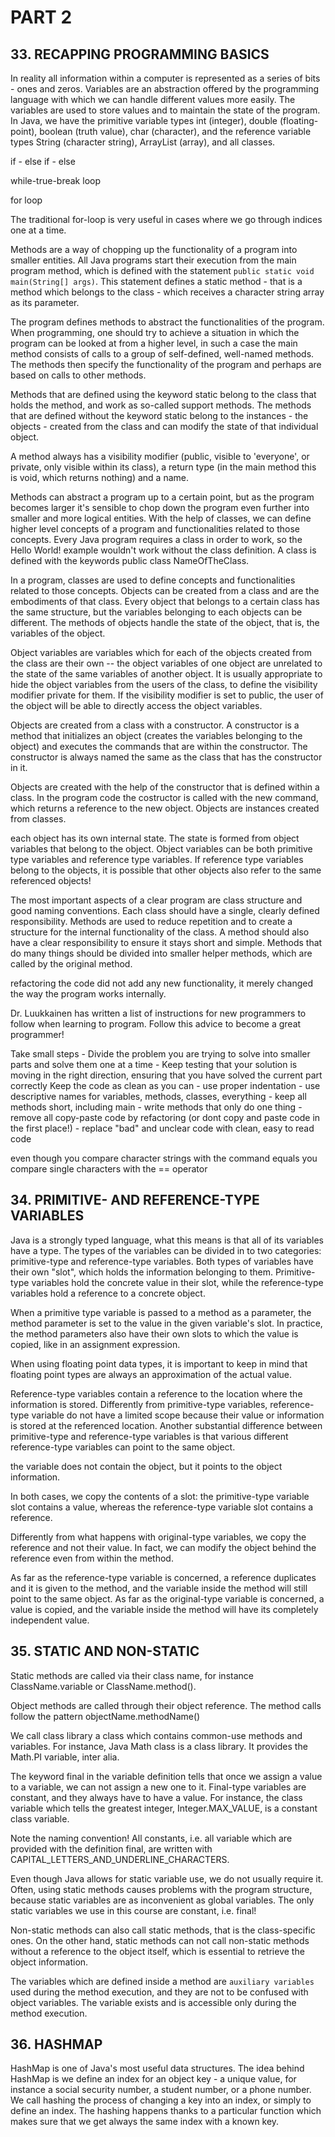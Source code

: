 # PART 2

## 33. RECAPPING PROGRAMMING BASICS

In reality all information within a computer is represented as a series of bits - ones and zeros. Variables are an abstraction offered by the programming language with which we can handle different values more easily. The variables are used to store values and to maintain the state of the program. In Java, we have the primitive variable types int (integer), double (floating-point), boolean (truth value), char (character), and the reference variable types String (character string), ArrayList (array), and all classes.

if - else if - else

while-true-break loop

for loop

The traditional for-loop is very useful in cases where we go through indices one at a time.

Methods are a way of chopping up the functionality of a program into smaller entities. All Java programs start their execution from the main program method, which is defined with the statement `public static void main(String[] args)`. This statement defines a static method - that is a method which belongs to the class - which receives a character string array as its parameter.

The program defines methods to abstract the functionalities of the program. When programming, one should try to achieve a situation in which the program can be looked at from a higher level, in such a case the main method consists of calls to a group of self-defined, well-named methods. The methods then specify the functionality of the program and perhaps are based on calls to other methods.

Methods that are defined using the keyword static belong to the class that holds the method, and work as so-called support methods. The methods that are defined without the keyword static belong to the instances - the objects - created from the class and can modify the state of that individual object.

A method always has a visibility modifier (public, visible to 'everyone', or private, only visible within its class), a return type (in the main method this is void, which returns nothing) and a name.

Methods can abstract a program up to a certain point, but as the program becomes larger it's sensible to chop down the program even further into smaller and more logical entities. With the help of classes, we can define higher level concepts of a program and functionalities related to those concepts. Every Java program requires a class in order to work, so the Hello World! example wouldn't work without the class definition. A class is defined with the keywords public class NameOfTheClass.

In a program, classes are used to define concepts and functionalities related to those concepts. Objects can be created from a class and are the embodiments of that class. Every object that belongs to a certain class has the same structure, but the variables belonging to each objects can be different. The methods of objects handle the state of the object, that is, the variables of the object.

Object variables are variables which for each of the objects created from the class are their own -- the object variables of one object are unrelated to the state of the same variables of another object. It is usually appropriate to hide the object variables from the users of the class, to define the visibility modifier private for them. If the visibility modifier is set to public, the user of the object will be able to directly access the object variables.

Objects are created from a class with a constructor. A constructor is a method that initializes an object (creates the variables belonging to the object) and executes the commands that are within the constructor. The constructor is always named the same as the class that has the constructor in it.

Objects are created with the help of the constructor that is defined within a class. In the program code the costructor is called with the new command, which returns a reference to the new object. Objects are instances created from classes.

each object has its own internal state. The state is formed from object variables that belong to the object. Object variables can be both primitive type variables and reference type variables. If reference type variables belong to the objects, it is possible that other objects also refer to the same referenced objects!

The most important aspects of a clear program are class structure and good naming conventions. Each class should have a single, clearly defined responsibility. Methods are used to reduce repetition and to create a structure for the internal functionality of the class. A method should also have a clear responsibility to ensure it stays short and simple. Methods that do many things should be divided into smaller helper methods, which are called by the original method.

refactoring the code did not add any new functionality, it merely changed the way the program works internally.

Dr. Luukkainen has written a list of instructions for new programmers to follow when learning to program. Follow this advice to become a great programmer!

Take small steps
    - Divide the problem you are trying to solve into smaller parts and solve them one at a time
    - Keep testing that your solution is moving in the right direction, ensuring that you have solved the current part correctly
Keep the code as clean as you can
    - use proper indentation
    - use descriptive names for variables, methods, classes, everything
    - keep all methods short, including main
    - write methods that only do one thing
    - remove all copy-paste code by refactoring (or dont copy and paste code in the first place!)
    - replace "bad" and unclear code with clean, easy to read code

even though you compare character strings with the command equals you compare single characters with the == operator

## 34. PRIMITIVE- AND REFERENCE-TYPE VARIABLES

Java is a strongly typed language, what this means is that all of its variables have a type. The types of the variables can be divided in to two categories: primitive-type and reference-type variables. Both types of variables have their own "slot", which holds the information belonging to them. Primitive-type variables hold the concrete value in their slot, while the reference-type variables hold a reference to a concrete object.

When a primitive type variable is passed to a method as a parameter, the method parameter is set to the value in the given variable's slot. In practice, the method parameters also have their own slots to which the value is copied, like in an assignment expression.

When using floating point data types, it is important to keep in mind that floating point types are always an approximation of the actual value.

Reference-type variables contain a reference to the location where the information is stored. Differently from primitive-type variables, reference-type variable do not have a limited scope because their value or information is stored at the referenced location. Another substantial difference between primitive-type and reference-type variables is that various different reference-type variables can point to the same object.

the variable does not contain the object, but it points to the object information.

In both cases, we copy the contents of a slot: the primitive-type variable slot contains a value, whereas the reference-type variable slot contains a reference.

Differently from what happens with original-type variables, we copy the reference and not their value. In fact, we can modify the object behind the reference even from within the method.

As far as the reference-type variable is concerned, a reference duplicates and it is given to the method, and the variable inside the method will still point to the same object. As far as the original-type variable is concerned, a value is copied, and the variable inside the method will have its completely independent value.

## 35. STATIC AND NON-STATIC

Static methods are called via their class name, for instance ClassName.variable or ClassName.method().

Object methods are called through their object reference. The method calls follow the pattern objectName.methodName()


We call class library a class which contains common-use methods and variables. For instance, Java Math class is a class library. It provides the Math.PI variable, inter alia.

The keyword final in the variable definition tells that once we assign a value to a variable, we can not assign a new one to it. Final-type variables are constant, and they always have to have a value. For instance, the class variable which tells the greatest integer, Integer.MAX_VALUE, is a constant class variable.

Note the naming convention! All constants, i.e. all variable which are provided with the definition final, are written with CAPITAL_LETTERS_AND_UNDERLINE_CHARACTERS.

Even though Java allows for static variable use, we do not usually require it. Often, using static methods causes problems with the program structure, because static variables are as inconvenient as global variables. The only static variables we use in this course are constant, i.e. final!


Non-static methods can also call static methods, that is the class-specific ones. On the other hand, static methods can not call non-static methods without a reference to the object itself, which is essential to retrieve the object information.

The variables which are defined inside a method are `auxiliary variables` used during the method execution, and they are not to be confused with object variables. The variable exists and is accessible only during the method execution.

## 36. HASHMAP

HashMap is one of Java's most useful data structures. The idea behind HashMap is we define an index for an object key - a unique value, for instance a social security number, a student number, or a phone number. We call hashing the process of changing a key into an index, or simply to define an index. The hashing happens thanks to a particular function which makes sure that we get always the same index with a known key.
